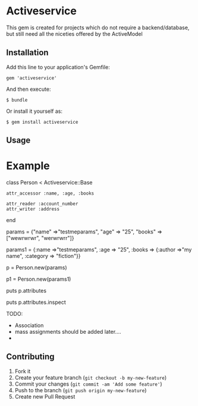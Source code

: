 # Activeservice


This gem is created for projects which do not require a backend/database,
but still need all the niceties offered by the ActiveModel

## Installation

Add this line to your application's Gemfile:

    gem 'activeservice'

And then execute:

    $ bundle

Or install it yourself as:

    $ gem install activeservice

## Usage

Example
=======
class Person < Activeservice::Base

    attr_accessor :name, :age, :books

    attr_reader :account_number
    attr_writer :address
end

params = {"name" =>"testmeparams", "age" => "25", "books" =>["wewrwrwr", "werwrwrr"]}

params1 = {:name =>"testmeparams", :age => "25", :books => {:author =>"my name", :category => "fiction"}}

p = Person.new(params)

p1 = Person.new(params1)

puts p.attributes

puts p.attributes.inspect

TODO:

* Association 
* mass assignments should be added later....
* 

## Contributing

1. Fork it
2. Create your feature branch (`git checkout -b my-new-feature`)
3. Commit your changes (`git commit -am 'Add some feature'`)
4. Push to the branch (`git push origin my-new-feature`)
5. Create new Pull Request
